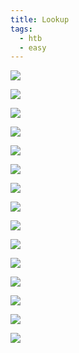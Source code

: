 ```yaml
---
title: Lookup
tags:
  - htb
  - easy
---
```

![](https://miro.medium.com/v2/resize:fit:700/1*32bzULe_riVYcnbFbIJSLQ.png)

![](https://miro.medium.com/v2/resize:fit:700/1*0MeKRBXAPspFX8bEd1rhYw.png)

![](https://miro.medium.com/v2/resize:fit:700/1*kXIOOGyq33FkQ5M--LGVvg.png)

![](https://miro.medium.com/v2/resize:fit:700/1*NJdm1AdITemfRf6m4BESlA.png)

![](https://miro.medium.com/v2/resize:fit:700/1*3cwxlZnW5-Hyu3m_MYsJGQ.png)

![](https://miro.medium.com/v2/resize:fit:434/1*M2__qswf0ID61_u0M5VThw.png)

![](https://miro.medium.com/v2/resize:fit:700/1*zdrU2qJao_CuWybIngId6A.png)

![](https://miro.medium.com/v2/resize:fit:534/1*gDWItXlJkIItSYBMbBxeEA.png)

![](https://miro.medium.com/v2/resize:fit:618/1*rgq3CHSLAkHDO0QjdpzeMQ.png)

![](https://miro.medium.com/v2/resize:fit:700/1*H1GdAhjgrEx21i9fKLydMg.png)

![](https://miro.medium.com/v2/resize:fit:658/1*wCCb9UaKyn1VlkSC2jsymg.png)

![](https://miro.medium.com/v2/resize:fit:558/1*LDhQuRFqpsXk9XY_QJpR-w.png)

![](https://miro.medium.com/v2/resize:fit:550/1*RnWHh6AEyvxLRLmoZZ1Yjg.png)

![](https://miro.medium.com/v2/resize:fit:453/1*zrYxa568n17fXcwQexAL9Q.png)

![](https://miro.medium.com/v2/resize:fit:482/1*5ph2gHFui8GgqdCCNrdPIg.png)